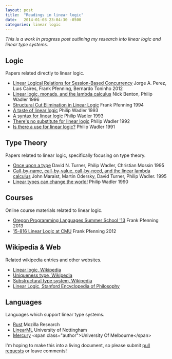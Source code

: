 ```yaml
---
layout: post
title:  "Readings in linear logic"
date:   2014-01-03 23:04:30 -0500
categories: linear logic
---
```


_This is a work in progress post outlining my research into linear logic
and linear type systems._

## Logic

Papers related directly to linear logic.

* [Linear Logical Relations for Session-Based Concurrency](http://www.cs.cmu.edu/~btoninho/esop12.pdf)
  <span class="author">Jorge A. Perez, Luıs Caires, Frank Pfenning, Bernardo Toninho</span>
  <span class="date">2012</span>
* [Linear logic, monads, and the lambda calculus](http://homepages.inf.ed.ac.uk/wadler/papers/linearmonad/linearmonad.ps)
  <span class="author">Nick Benton, Philip Wadler</span>
  <span class="date">1996</span>
* [Structural Cut Elimination in Linear Logic](http://www.cs.cmu.edu/~fp/papers/cutlin94.pdf)
  <span class="author">Frank Pfenning</span>
  <span class="date">1994</span>
* [A taste of linear logic](http://homepages.inf.ed.ac.uk/wadler/papers/lineartaste/lineartaste-revised.pdf)
  <span class="author">Philip Wadler</span>
  <span class="date">1993</span>
* [A syntax for linear logic](http://homepages.inf.ed.ac.uk/wadler/papers/linearsyn/linearsyn.ps)
  <span class="author">Philip Wadler</span>
  <span class="date">1993</span>
* [There's no substitute for linear logic](http://homepages.inf.ed.ac.uk/wadler/papers/linearsub/linearsub.ps)
  <span class="author">Philip Wadler</span>
  <span class="date">1992</span>
* [Is there a use for linear logic?](http://homepages.inf.ed.ac.uk/wadler/papers/linearuse/linearuse.ps)
  <span class="author">Philip Wadler</span>
  <span class="date">1991</span>

## Type Theory

Papers related to linear logic, specifically focusing on type theory.

* [Once upon a type](http://homepages.inf.ed.ac.uk/wadler/papers/once/once.ps)
  <span class="author">David N. Turner, Philip Wadler, Christian Mossin</span>
  <span class="date">1995</span>
* [Call-by-name, call-by-value, call-by-need, and the linear lambda calculus](http://homepages.inf.ed.ac.uk/wadler/papers/linearcall/linearcall.ps)
  <span class="author">John Maraist, Martin Odersky, David Turner, Philip Wadler.</span>
  <span class="date">1995</span>
* [Linear types can change the world!](http://homepages.inf.ed.ac.uk/wadler/papers/linear/linear.ps)
  <span class="author">Philip Wadler</span>
  <span class="date">1990</span>

## Courses

Online course materials related to linear logic.

* [Oregon Programming Languages Summer School '13](http://www.cs.uoregon.edu/research/summerschool/summer13/curriculum.html)
  <span class="author">Frank Pfenning</span>
  <span class="date">2013</span>
* [15-816 Linear Logic at CMU](http://www.cs.cmu.edu/~fp/courses/15816-s12/)
  <span class="author">Frank Pfenning</span>
  <span class="date">2012</span>

## Wikipedia & Web

Related wikipedia entries and other websites.

* [Linear logic, Wikipedia](http://en.wikipedia.org/wiki/Linear_logic)
* [Uniqueness type, Wikipedia](http://en.wikipedia.org/wiki/Uniqueness_type)
* [Substructural type system, Wikipedia](http://en.wikipedia.org/wiki/Substructural_type_system)
* [Linear Logic, Stanford Encyclopedia of Philosophy](http://plato.stanford.edu/entries/logic-linear/)

## Languages

Languages which support linear type systems.

* [Rust](http://www.rust-lang.org)
  <span class="author">Mozilla Research</span>
* [LinearML](https://github.com/pikatchu/LinearML)
  <span class="author">University of Nottingham</span>
* [Mercury](http://en.wikipedia.org/wiki/Mercury_(programming_language))
  <span class="author">University Of Melbourne</span>

I'm hoping to make this into a living document, so please submit [pull
requests][pull] or leave comments!

[pull]: https://github.com/cmeiklejohn/cmeiklejohn.github.io
